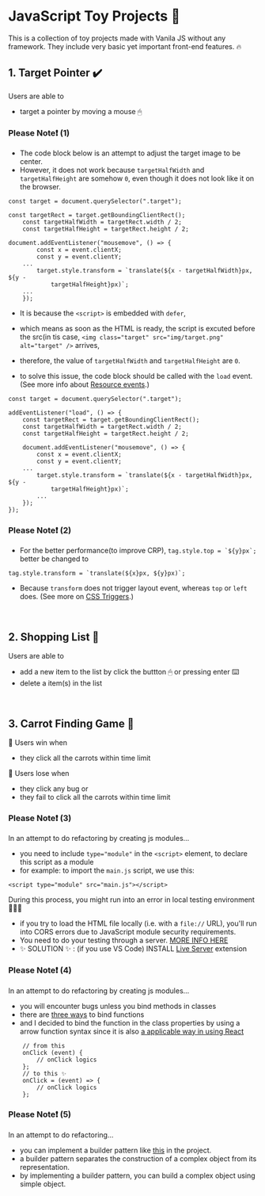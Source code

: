 # JavaScript Toy Projects 💛

This is a collection of toy projects made with Vanila JS without any framework.
They include very basic yet important front-end features. 🔥
<br />

## 1. Target Pointer ✔️

Users are able to

- target a pointer by moving a mouse 🖱

### Please Note❗️ (1)

- The code block below is an attempt to adjust the target image to be center.
- However, it does not work because `targetHalfWidth` and `targetHalfHeight` are somehow `0`, even though it does not look like it on the browser.

```
const target = document.querySelector(".target");

const targetRect = target.getBoundingClientRect();
	const targetHalfWidth = targetRect.width / 2;
	const targetHalfHeight = targetRect.height / 2;

document.addEventListener("mousemove", () => {
		const x = event.clientX;
		const y = event.clientY;
    ...
		target.style.transform = `translate(${x - targetHalfWidth}px, ${y -
			targetHalfHeight}px)`;
    ...
	});
```

- It is because the `<script>` is embedded with `defer`,
- which means as soon as the HTML is ready, the script is excuted before the src(in tis case, `<img class="target" src="img/target.png" alt="target" />` arrives,
- therefore, the value of `targetHalfWidth` and `targetHalfHeight` are `0`.

- to solve this issue, the code block should be called with the `load` event. (See more info about [Resource events](https://developer.mozilla.org/en-US/docs/Web/Events).)

```
const target = document.querySelector(".target");

addEventListener("load", () => {
	const targetRect = target.getBoundingClientRect();
	const targetHalfWidth = targetRect.width / 2;
	const targetHalfHeight = targetRect.height / 2;

	document.addEventListener("mousemove", () => {
		const x = event.clientX;
		const y = event.clientY;
    ...
		target.style.transform = `translate(${x - targetHalfWidth}px, ${y -
			targetHalfHeight}px)`;
		...
	});
});

```

### Please Note❗️ (2)

- For the better performance(to improve CRP),
  `` tag.style.top = `${y}px`; `` better be changed to

```
tag.style.transform = `translate(${x}px, ${y}px)`;
```

- Because `transform` does not trigger layout event, whereas `top` or `left` does. (See more on [CSS Triggers](https://csstriggers.com/).)

<br />

## 2. Shopping List 🛒

Users are able to

- add a new item to the list by click the buttton 🖱 or pressing enter ⌨️
- delete a item(s) in the list

<br />

## 3. Carrot Finding Game 🥕

🎉 Users win when

- they click all the carrots within time limit

💩 Users lose when

- they click any bug or
- they fail to click all the carrots within time limit

### Please Note❗️ (3)

In an attempt to do refactoring by creating js modules...

- you need to include `type="module"` in the `<script>` element, to declare this script as a module
- for example: to import the `main.js` script, we use this:

```
<script type="module" src="main.js"></script>
```

During this process, you might run into an error in local testing environment 🤦🏻‍♀️

- if you try to load the HTML file locally (i.e. with a `file://` URL), you'll run into CORS errors due to JavaScript module security requirements.
- You need to do your testing through a server. [MORE INFO HERE](https://developer.mozilla.org/en-US/docs/Web/JavaScript/Guide/Modules)
- ✨ SOLUTION ✨ : (if you use VS Code) INSTALL [Live Server](https://marketplace.visualstudio.com/items?itemName=ritwickdey.LiveServer) extension

### Please Note❗️ (4)

In an attempt to do refactoring by creating js modules...

- you will encounter bugs unless you bind methods in classes
- there are [three ways](https://www.notion.so/dasomwon/binding-in-JS-1048a0eab28145d185d6b01fc869112a) to bind functions
- and I decided to bind the function in the class properties by using a arrow function syntax since it is also [a applicable way in using React](https://www.notion.so/dasomwon/binding-in-React-7de60400d84e42c18615a54a8ce9675d)

```
	// from this
	onClick (event) {
		// onClick logics
	};
	// to this ✨
	onClick = (event) => {
		// onClick logics
	};
```

### Please Note❗️ (5)

In an attempt to do refactoring...
- you can implement a builder pattern like [this](https://github.com/wondasom/VanilaJS__exercise/commit/2b775a3cdcd09f40a004413a0983eea3a0ab0c35#diff-af8e1ac3aae90234f73e730595cf2b6b) in the project.
- a builder pattern separates the construction of a complex object from its representation.
- by implementing a builder pattern, you can build a complex object using simple object.
